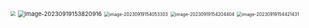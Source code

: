 <img src="C:\Note\x.附件夹\image-20230919153202542.png" style="zoom: 50%;" />

<img src="C:\Note\x.附件夹\image-20230919153820916.png" alt="image-20230919153820916" style="zoom:67%;" />

<img src="C:\Note\x.附件夹\image-20230919154053303.png" alt="image-20230919154053303" style="zoom:50%;" />

<img src="C:\Note\x.附件夹\image-20230919154204404.png" alt="image-20230919154204404" style="zoom:50%;" />

<img src="C:\Note\x.附件夹\image-20230919154421431.png" alt="image-20230919154421431" style="zoom: 50%;" />